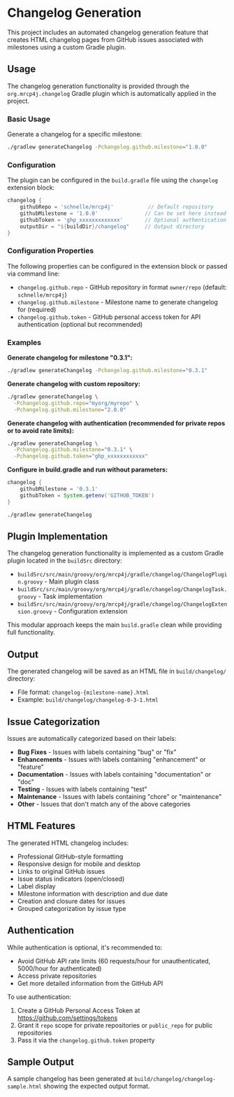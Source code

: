 # Changelog Generation

This project includes an automated changelog generation feature that creates HTML changelog pages from GitHub issues associated with milestones using a custom Gradle plugin.

## Usage

The changelog generation functionality is provided through the `org.mrcp4j.changelog` Gradle plugin which is automatically applied in the project.

### Basic Usage

Generate a changelog for a specific milestone:

```bash
./gradlew generateChangelog -Pchangelog.github.milestone="1.0.0"
```

### Configuration

The plugin can be configured in the `build.gradle` file using the `changelog` extension block:

```gradle
changelog {
    githubRepo = 'schnelle/mrcp4j'           // Default repository
    githubMilestone = '1.0.0'               // Can be set here instead of command line
    githubToken = 'ghp_xxxxxxxxxxxxx'       // Optional authentication token
    outputDir = "${buildDir}/changelog"     // Output directory
}
```

### Configuration Properties

The following properties can be configured in the extension block or passed via command line:

- `changelog.github.repo` - GitHub repository in format `owner/repo` (default: `schnelle/mrcp4j`)
- `changelog.github.milestone` - Milestone name to generate changelog for (required)
- `changelog.github.token` - GitHub personal access token for API authentication (optional but recommended)

### Examples

**Generate changelog for milestone "0.3.1":**
```bash
./gradlew generateChangelog -Pchangelog.github.milestone="0.3.1"
```

**Generate changelog with custom repository:**
```bash
./gradlew generateChangelog \
  -Pchangelog.github.repo="myorg/myrepo" \
  -Pchangelog.github.milestone="2.0.0"
```

**Generate changelog with authentication (recommended for private repos or to avoid rate limits):**
```bash
./gradlew generateChangelog \
  -Pchangelog.github.milestone="0.3.1" \
  -Pchangelog.github.token="ghp_xxxxxxxxxxxx"
```

**Configure in build.gradle and run without parameters:**
```gradle
changelog {
    githubMilestone = '0.3.1'
    githubToken = System.getenv('GITHUB_TOKEN')
}
```
```bash
./gradlew generateChangelog
```

## Plugin Implementation

The changelog generation functionality is implemented as a custom Gradle plugin located in the `buildSrc` directory:

- `buildSrc/src/main/groovy/org/mrcp4j/gradle/changelog/ChangelogPlugin.groovy` - Main plugin class
- `buildSrc/src/main/groovy/org/mrcp4j/gradle/changelog/ChangelogTask.groovy` - Task implementation
- `buildSrc/src/main/groovy/org/mrcp4j/gradle/changelog/ChangelogExtension.groovy` - Configuration extension

This modular approach keeps the main `build.gradle` clean while providing full functionality.

## Output

The generated changelog will be saved as an HTML file in `build/changelog/` directory:

- File format: `changelog-{milestone-name}.html`
- Example: `build/changelog/changelog-0-3-1.html`

## Issue Categorization

Issues are automatically categorized based on their labels:

- **Bug Fixes** - Issues with labels containing "bug" or "fix"
- **Enhancements** - Issues with labels containing "enhancement" or "feature"  
- **Documentation** - Issues with labels containing "documentation" or "doc"
- **Testing** - Issues with labels containing "test"
- **Maintenance** - Issues with labels containing "chore" or "maintenance"
- **Other** - Issues that don't match any of the above categories

## HTML Features

The generated HTML changelog includes:

- Professional GitHub-style formatting
- Responsive design for mobile and desktop
- Links to original GitHub issues
- Issue status indicators (open/closed)
- Label display
- Milestone information with description and due date
- Creation and closure dates for issues
- Grouped categorization by issue type

## Authentication

While authentication is optional, it's recommended to:

- Avoid GitHub API rate limits (60 requests/hour for unauthenticated, 5000/hour for authenticated)
- Access private repositories
- Get more detailed information from the GitHub API

To use authentication:

1. Create a GitHub Personal Access Token at https://github.com/settings/tokens
2. Grant it `repo` scope for private repositories or `public_repo` for public repositories
3. Pass it via the `changelog.github.token` property

## Sample Output

A sample changelog has been generated at `build/changelog/changelog-sample.html` showing the expected output format.